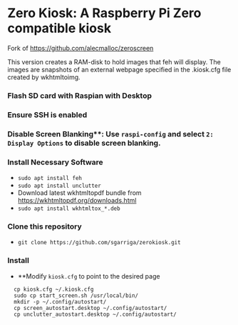 
# Zero Kiosk: A Raspberry Pi Zero compatible kiosk 

Fork of https://github.com/alecmalloc/zeroscreen

This version creates a RAM-disk to hold images that feh will display.
The images are snapshots of an external webpage specified in the .kiosk.cfg file created by wkhtmltoimg.

### Flash SD card with Raspian with Desktop
### Ensure SSH is enabled
### Disable Screen Blanking**: Use `raspi-config` and select `2: Display Options` to disable screen blanking.
### Install Necessary Software
-   `sudo apt install feh` 
-   `sudo apt install unclutter` 
-   Download latest wkhtmltopdf bundle from https://wkhtmltopdf.org/downloads.html
-   `sudo apt install wkhtmltox_*.deb` 
### Clone this repository
-   `git clone https://github.com/sgarriga/zerokiosk.git` 
### Install

-   **Modify `kiosk.cfg` to point to the desired page
  ```
    cp kiosk.cfg ~/.kiosk.cfg
    sudo cp start_screen.sh /usr/local/bin/
    mkdir -p ~/.config/autostart/
    cp screen_autostart.desktop ~/.config/autostart/
    cp unclutter_autostart.desktop ~/.config/autostart/
  ```
    
